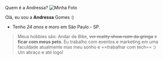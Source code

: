 Quem é a Andressa? 
![Minha Foto](https://encrypted-tbn0.gstatic.com/images?q=tbn:ANd9GcRG7kypSh9Nkdyq0o9ERZWIRzsy0srzddqsTL5sRCWrkrgeC3oC_sARjEctoJjyMCVzhY0&usqp=CAU)

Olá, eu sou a **Andressa** Gomes :)
* Tenho _24 anos_ e moro em São Paulo - SP. 

> Meus hobbies são: Andar de Bike, ~~ver reality show ruim da gringa~~ e **ficar com meus pets**.
> Eu trabalho com eventos e marketing em uma faculdade atualmente mas meu sonho e ==trabalhar com tech== :)
Um abraço e até logo!
